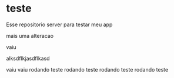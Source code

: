 # teste
Esse repositorio server para testar meu app

mais uma alteracao

vaiu

alksdflkjasdflkasd

vaiu
vaiu
rodando teste
rodando teste
rodando teste
rodando teste
